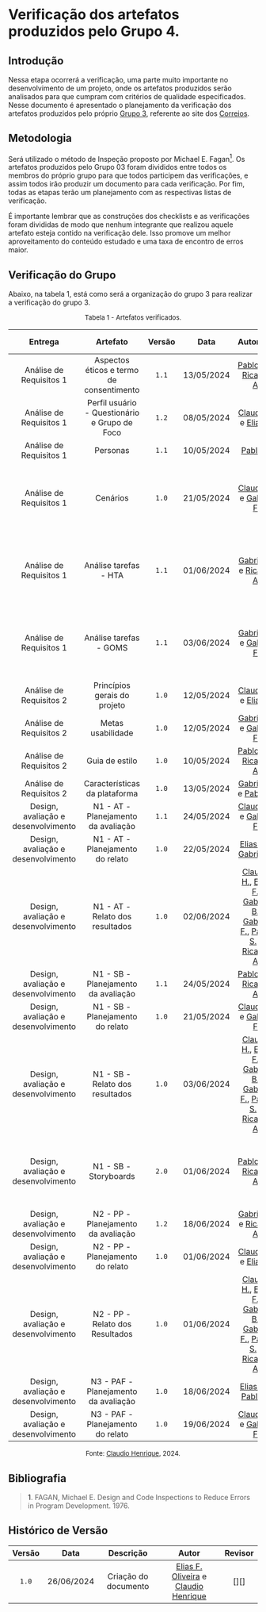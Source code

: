 # Verificação dos artefatos produzidos pelo Grupo 4.

## Introdução

Nessa etapa ocorrerá a verificação, uma parte muito importante no desenvolvimento de um projeto, onde os artefatos produzidos serão analisados para que cumpram com critérios de qualidade especificados. Nesse documento é apresentado o planejamento da verificação dos artefatos produzidos pelo próprio [Grupo 3](https://interacao-humano-computador.github.io/2024.1-Correios/), referente ao site dos [Correios](https://www.correios.com.br).


## Metodologia

Será utilizado o método de Inspeção proposto por Michael E. Fagan<a href="#ref1"><sup>1</sup></a>. Os artefatos produzidos pelo Grupo 03 foram divididos entre todos os membros do próprio grupo para que todos participem das verificações, e assim todos irão produzir um documento para cada verificação. Por fim, todas as etapas terão um planejamento com as respectivas listas de verificação.

É importante lembrar que as construções dos checklists e as verificações foram divididas de modo que nenhum integrante que realizou aquele artefato esteja contido na verificação dele. Isso promove um melhor aproveitamento do conteúdo estudado e uma taxa de encontro de erros maior.

## Verificação do Grupo

Abaixo, na tabela 1, está como será a organização do grupo 3 para realizar a verificação do grupo 3.

<font size="2"><p style="text-align: center">Tabela 1 - Artefatos verificados.</p></font>

|Entrega|Artefato|Versão|Data|Autor(es)|Verificado por|
|:---:|:--:|:----:|:----:|:----:|:----:|
|Análise de Requisitos 1| Aspectos éticos e termo de consentimento | `1.1`|13/05/2024|  [Pablo S.][PabloGH] e [Ricardo A.][RicardoGH] | [Elias F.][EliasGH]|
|Análise de Requisitos 1| Perfil usuário - Questionário e Grupo de Foco | `1.2`|08/05/2024| [Claudio H][ClaudioGH] e [Elias F.][EliasGH]|  [Gabriel F.][GabrielFGH]|
|Análise de Requisitos 1| Personas | `1.1`|10/05/2024|  [Pablo S.][PabloGH] | [Claudio H][ClaudioGH] |
|Análise de Requisitos 1| Cenários | `1.0`|21/05/2024|  [Claudio H][ClaudioGH] e   [Gabriel F.][GabrielFGH] |[Claudio H.][ClaudioGH], [Elias F.][EliasGH], [Gabriel B.][GabrielBGH], [Gabriel F.][GabrielFGH], [Pablo S.][PabloGH] e [Ricardo A.][RicardoGH] |
|Análise de Requisitos 1| Análise tarefas - HTA	 | `1.1`|01/06/2024| [Gabriel F.][GabrielFGH] e [Ricardo A.][RicardoGH]  |[Claudio H.][ClaudioGH], [Elias F.][EliasGH], [Gabriel B.][GabrielBGH], [Gabriel F.][GabrielFGH], [Pablo S.][PabloGH] e [Ricardo A.][RicardoGH] |
|Análise de Requisitos 1| Análise tarefas - GOMS | `1.1`|03/06/2024|[Gabriel B.][GabrielBGH] e [Gabriel F.][GabrielFGH] |[Claudio H.][ClaudioGH], [Elias F.][EliasGH], [Gabriel B.][GabrielBGH], [Gabriel F.][GabrielFGH], [Pablo S.][PabloGH] e [Ricardo A.][RicardoGH] |
|Análise de Requisitos 2| Princípios gerais do projeto | `1.0`|12/05/2024|  [Claudio H][ClaudioGH] e [Elias F.][EliasGH] | [Gabriel F.][GabrielFGH]|
|Análise de Requisitos 2| Metas usabilidade | `1.0`|12/05/2024| [Gabriel B.][GabrielBGH] e [Gabriel F.][GabrielFGH] |[Elias F.][EliasGH] |
|Análise de Requisitos 2| Guia de estilo | `1.0`|10/05/2024| [Pablo S.][PabloGH] e [Ricardo A.][RicardoGH] |[Elias F.][EliasGH]  |
|Análise de Requisitos 2| Características da plataforma | `1.0`|13/05/2024| [Gabriel B.][GabrielBGH] e [Pablo S.][PabloGH] |  [Pablo S.][PabloGH] |
|Design, avaliação e desenvolvimento| N1 - AT - Planejamento da avaliação | `1.1`|24/05/2024| [Claudio H][ClaudioGH] e [Gabriel F.][GabrielFGH] | [Ricardo A.][RicardoGH] |
|Design, avaliação e desenvolvimento| N1 - AT - Planejamento do relato | `1.0`|22/05/2024| [Elias F.][EliasGH] e [Gabriel B.][GabrielBGH] |   [Claudio H.][ClaudioGH]  |
|Design, avaliação e desenvolvimento| N1 - AT - Relato dos resultados | `1.0`|02/06/2024|  [Claudio H.][ClaudioGH], [Elias F.][EliasGH], [Gabriel B.][GabrielBGH], [Gabriel F.][GabrielFGH], [Pablo S.][PabloGH] e [Ricardo A.][RicardoGH]| [Claudio H.][ClaudioGH], [Elias F.][EliasGH], [Gabriel B.][GabrielBGH], [Gabriel F.][GabrielFGH], [Pablo S.][PabloGH] e [Ricardo A.][RicardoGH]  |
|Design, avaliação e desenvolvimento| N1 - SB - Planejamento da avaliação | `1.1`|24/05/2024|  [Pablo S.][PabloGH] e [Ricardo A.][RicardoGH] |[Elias F.][EliasGH] |
|Design, avaliação e desenvolvimento| N1 - SB - Planejamento do relato	 | `1.0`|21/05/2024| [Claudio H][ClaudioGH] e [Gabriel F.][GabrielFGH]| [Claudio H][ClaudioGH]   |
|Design, avaliação e desenvolvimento| N1 - SB - Relato dos resultados	 | `1.0`|03/06/2024|  [Claudio H.][ClaudioGH], [Elias F.][EliasGH], [Gabriel B.][GabrielBGH], [Gabriel F.][GabrielFGH], [Pablo S.][PabloGH] e [Ricardo A.][RicardoGH]| [Claudio H.][ClaudioGH], [Elias F.][EliasGH], [Gabriel B.][GabrielBGH], [Gabriel F.][GabrielFGH], [Pablo S.][PabloGH] e [Ricardo A.][RicardoGH]  |
|Design, avaliação e desenvolvimento| N1 - SB - Storyboards	 | `2.0`|01/06/2024| [Pablo S.][PabloGH] e [Ricardo A.][RicardoGH] | [Claudio H.][ClaudioGH], [Elias F.][EliasGH], [Gabriel B.][GabrielBGH], [Gabriel F.][GabrielFGH], [Pablo S.][PabloGH] e [Ricardo A.][RicardoGH]  |
|Design, avaliação e desenvolvimento| N2 - PP - Planejamento da avaliação	 | `1.2`|18/06/2024|  [Gabriel B.][GabrielBGH] e [Ricardo A.][RicardoGH]  | [Elias F.][EliasGH]   |
|Design, avaliação e desenvolvimento| N2 - PP - Planejamento do relato	 | `1.0`|01/06/2024|[Claudio H][ClaudioGH] e [Elias F.][EliasGH] | [Ricardo A.][RicardoGH]   |
|Design, avaliação e desenvolvimento| N2 - PP - Relato dos Resultados	 | `1.0`|01/06/2024|[Claudio H.][ClaudioGH], [Elias F.][EliasGH], [Gabriel B.][GabrielBGH], [Gabriel F.][GabrielFGH], [Pablo S.][PabloGH] e [Ricardo A.][RicardoGH] | [Claudio H.][ClaudioGH], [Elias F.][EliasGH], [Gabriel B.][GabrielBGH], [Gabriel F.][GabrielFGH], [Pablo S.][PabloGH] e [Ricardo A.][RicardoGH]   |
|Design, avaliação e desenvolvimento| N3 - PAF - Planejamento da avaliação	 | `1.0`|18/06/2024|[Elias F.][EliasGH] e [Pablo S.][PabloGH] |[Pablo S.][PabloGH]  |
|Design, avaliação e desenvolvimento| N3 - PAF - Planejamento do relato | `1.0`|19/06/2024| [Claudio H][ClaudioGH] e [Gabriel F.][GabrielFGH] | [Gabriel B.][GabrielBGH]  |

<font size="2"><p style="text-align: center">Fonte: [Claudio Henrique][ClaudioGH], 2024.</p></font>

## Bibliografia

> <a id="ref1">1</a>. FAGAN, Michael E. Design and Code Inspections to Reduce Errors in Program Development. 1976.


## Histórico de Versão

| Versão | Data | Descrição | Autor | Revisor
|:-:|:-:|:-:|:-:|:-:|
|`1.0`| 26/06/2024 | Criação do documento| [Elias F. Oliveira][EliasGH] e [Claudio Henrique][ClaudioGH]  | [][] |

[ClaudioGH]: https://github.com/claudiohsc
[EliasGH]: https://github.com/EliasOliver21
[GabrielBGH]: https://github.com/Bertolazi
[GabrielFGH]: https://github.com/MMcLovin
[PabloGH]: https://github.com/pabloheika
[RicardoGH]: https://www.github.com/avmricardo